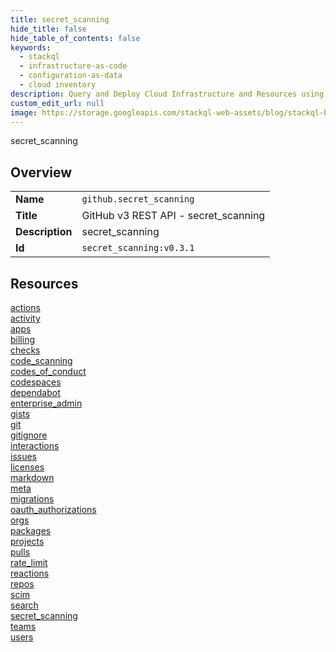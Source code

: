 ```yaml
---
title: secret_scanning
hide_title: false
hide_table_of_contents: false
keywords:
  - stackql
  - infrastructure-as-code
  - configuration-as-data
  - cloud inventory
description: Query and Deploy Cloud Infrastructure and Resources using SQL
custom_edit_url: null
image: https://storage.googleapis.com/stackql-web-assets/blog/stackql-blog-post-featured-image.png
---
```

secret_scanning  
    

## Overview
<table><tbody>
<tr><td><b>Name</b></td><td><code>github.secret_scanning</code></td></tr>
<tr><td><b>Title</b></td><td>GitHub v3 REST API - secret_scanning</td></tr>
<tr><td><b>Description</b></td><td>secret_scanning</td></tr>
<tr><td><b>Id</b></td><td><code>secret_scanning:v0.3.1</code></td></tr>
</tbody></table>

## Resources
<div class="row">
<div class="providerDocColumn">
<a href="/providers/github/secret_scanning/actions/index.md">actions</a><br />
<a href="/providers/github/secret_scanning/activity/index.md">activity</a><br />
<a href="/providers/github/secret_scanning/apps/index.md">apps</a><br />
<a href="/providers/github/secret_scanning/billing/index.md">billing</a><br />
<a href="/providers/github/secret_scanning/checks/index.md">checks</a><br />
<a href="/providers/github/secret_scanning/code_scanning/index.md">code_scanning</a><br />
<a href="/providers/github/secret_scanning/codes_of_conduct/index.md">codes_of_conduct</a><br />
<a href="/providers/github/secret_scanning/codespaces/index.md">codespaces</a><br />
<a href="/providers/github/secret_scanning/dependabot/index.md">dependabot</a><br />
<a href="/providers/github/secret_scanning/enterprise_admin/index.md">enterprise_admin</a><br />
<a href="/providers/github/secret_scanning/gists/index.md">gists</a><br />
<a href="/providers/github/secret_scanning/git/index.md">git</a><br />
<a href="/providers/github/secret_scanning/gitignore/index.md">gitignore</a><br />
<a href="/providers/github/secret_scanning/interactions/index.md">interactions</a><br />
<a href="/providers/github/secret_scanning/issues/index.md">issues</a><br />
<a href="/providers/github/secret_scanning/licenses/index.md">licenses</a><br />
</div>
<div class="providerDocColumn">
<a href="/providers/github/secret_scanning/markdown/index.md">markdown</a><br />
<a href="/providers/github/secret_scanning/meta/index.md">meta</a><br />
<a href="/providers/github/secret_scanning/migrations/index.md">migrations</a><br />
<a href="/providers/github/secret_scanning/oauth_authorizations/index.md">oauth_authorizations</a><br />
<a href="/providers/github/secret_scanning/orgs/index.md">orgs</a><br />
<a href="/providers/github/secret_scanning/packages/index.md">packages</a><br />
<a href="/providers/github/secret_scanning/projects/index.md">projects</a><br />
<a href="/providers/github/secret_scanning/pulls/index.md">pulls</a><br />
<a href="/providers/github/secret_scanning/rate_limit/index.md">rate_limit</a><br />
<a href="/providers/github/secret_scanning/reactions/index.md">reactions</a><br />
<a href="/providers/github/secret_scanning/repos/index.md">repos</a><br />
<a href="/providers/github/secret_scanning/scim/index.md">scim</a><br />
<a href="/providers/github/secret_scanning/search/index.md">search</a><br />
<a href="/providers/github/secret_scanning/secret_scanning/index.md">secret_scanning</a><br />
<a href="/providers/github/secret_scanning/teams/index.md">teams</a><br />
<a href="/providers/github/secret_scanning/users/index.md">users</a><br />
</div>
</div>
